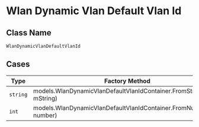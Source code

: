
# Wlan Dynamic Vlan Default Vlan Id

## Class Name

`WlanDynamicVlanDefaultVlanId`

## Cases

| Type | Factory Method |
|  --- | --- |
| `string` | models.WlanDynamicVlanDefaultVlanIdContainer.FromString(string mString) |
| `int` | models.WlanDynamicVlanDefaultVlanIdContainer.FromNumber(int number) |

